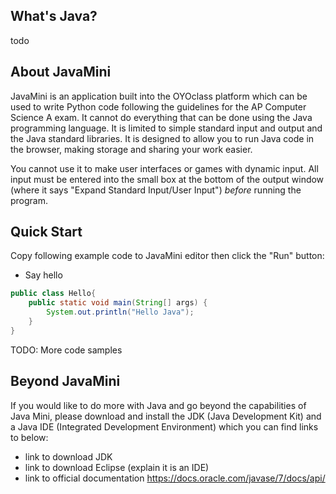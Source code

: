 ## What's Java?

todo

## About JavaMini

JavaMini is an application built into the OYOclass platform which can be used to write Python code following the guidelines for the AP Computer Science A exam. It cannot do everything that can be done using the Java programming language. It is limited to simple standard input and output and the Java standard libraries. It is designed to allow you to run Java code in the browser, making storage and sharing your work easier.

You cannot use it to make user interfaces or games with dynamic input. All input must be entered into the small box at the bottom of the output window (where it says "Expand Standard Input/User Input") *before* running the program.

## Quick Start

Copy following example code to JavaMini editor then click the "Run" button:

* Say hello

```java
public class Hello{
    public static void main(String[] args) {
        System.out.println("Hello Java");
    }
}
```

TODO: More code samples

## Beyond JavaMini

If you would like to do more with Java and go beyond the capabilities of Java Mini, please download and install the JDK (Java Development Kit) and a Java IDE (Integrated Development Environment) which you can find links to below:

* link to download JDK
* link to download Eclipse (explain it is an IDE)
* link to official documentation https://docs.oracle.com/javase/7/docs/api/
